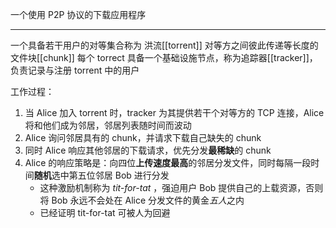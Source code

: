 一个使用 P2P 协议的下载应用程序

---

一个具备若干用户的对等集合称为 洪流[[torrent]]
对等方之间彼此传递等长度的文件块[[chunk]]
每个 torrect 具备一个基础设施节点，称为追踪器[[tracker]]，负责记录与注册 torrent 中的用户

工作过程：
1. 当 Alice 加入 torrent 时，tracker 为其提供若干个对等方的 TCP 连接，Alice 将和他们成为邻居，邻居列表随时间而波动
2. Alice 询问邻居具有的 chunk，并请求下载自己缺失的 chunk
3. 同时 Alice 响应其他邻居的下载请求，优先分发**最稀缺**的 chunk
4. Alice 的响应策略是：向四位**上传速度最高**的邻居分发文件，同时每隔一段时间**随机**选中第五位邻居 Bob 进行分发
	- 这种激励机制称为 *tit-for-tat* ，强迫用户 Bob 提供自己的上载资源，否则将 Bob 永远不会处在 Alice 分发文件的黄金*五人*之内
	- 已经证明 tit-for-tat 可被人为回避
